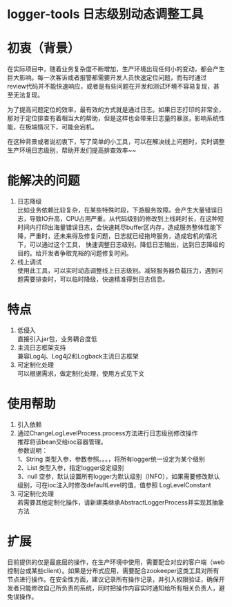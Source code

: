 # logger-tools 日志级别动态调整工具
# 初衷（背景）
在实际项目中，随着业务复杂度不断增加，生产环境出现任何小的变动，都会产生巨大影响。每一次客诉或者报警都需要开发人员快速定位问题，而有时通过review代码并不能快速响应，或者是有些问题在开发和测试环境不容易复现，甚至无法复现。

为了提高问题定位的效率，最有效的方式就是通过日志。如果日志打印的非常全，那对于定位排查有着相当大的帮助，但是这样也会带来日志量的暴涨，影响系统性能，在极端情况下，可能会宕机。

在这种背景或者说初衷下，写了简单的小工具，可以在解决线上问题时，实时调整生产环境日志级别，帮助开发们提高排查效率~~

# 能解决的问题
<ol>
<li>日志降级</li>
比如业务依赖比较复杂，在某些特殊时段，下游服务故障。会产生大量错误日志，导致IO升高，CPU占用严重。从代码级别的修改到上线耗时长，在这种短时间内打印出海量错误日志，会快速耗尽buffer区内存，造成服务整体性能下降，严重时，还未来得及修复问题，日志就已经拖垮服务，造成宕机的情况下，可以通过这个工具，
快速调整日志级别。降低日志输出，达到日志降级的目的。给开发者争取充裕的问题修复时间。
<li>线上调试</li>
使用此工具，可以实时动态调整线上日志级别。减轻服务器负载压力，遇到问题需要排查时，可以临时降级，快速精准得到日志信息。
</ol>

# 特点
<ol>
<li>低侵入</li>
直接引入jar包，业务耦合度低
<li>主流日志框架支持</li>
兼容Log4j、Log4j2和Logback主流日志框架
<li>可定制化处理</li>
可以根据需求，做定制化处理，使用方式见下文
</ol>

# 使用帮助
<ol>
<li>引入依赖</li>
<li>通过ChangeLogLevelProcess.process方法进行日志级别修改操作</li>
推荐将该bean交给ioc容器管理。</br>
参数说明：</br>
1、String 类型入参，参数参照。。。，将所有logger统一设定为某个级别</br>
2、List<LoggerBean> 类型入参，指定logger设定级别</br>
3、null 空参，默认设置所有logger为默认级别（INFO），如果需要修改默认级别，可在ioc注入时修改defaultLevel的值，值参照 LogLevelConstant
<li>可定制化处理</li>
若需要其他定制化操作，请新建类继承AbstractLoggerProcess并实现其抽象方法
</ol>

# 扩展
目前提供的仅是最底层的操作，在生产环境中使用，需要配合对应的客户端（web控制台或某些client）。如果是分布式应用，需要配合zookeeper这类工具对所有节点进行操作。在安全性方面，建议记录所有操作记录，并引入权限验证，确保开发者只能修改自己所负责的系统，同时把操作内容实时通知给所有相关负责人，避免误操作。
